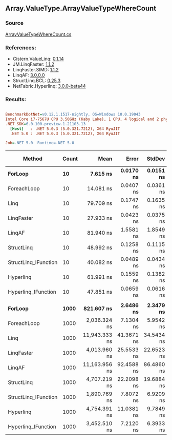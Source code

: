 ﻿## Array.ValueType.ArrayValueTypeWhereCount

### Source
[ArrayValueTypeWhereCount.cs](../LinqBenchmarks/Array/ValueType/ArrayValueTypeWhereCount.cs)

### References:
- Cistern.ValueLinq: [0.1.14](https://www.nuget.org/packages/Cistern.ValueLinq/0.1.14)
- JM.LinqFaster: [1.1.2](https://www.nuget.org/packages/JM.LinqFaster/1.1.2)
- LinqFaster.SIMD: [1.1.2](https://www.nuget.org/packages/LinqFaster.SIMD/1.0.3)
- LinqAF: [3.0.0.0](https://www.nuget.org/packages/LinqAF/3.0.0.0)
- StructLinq.BCL: [0.25.3](https://www.nuget.org/packages/StructLinq.BCL/0.25.3)
- NetFabric.Hyperlinq: [3.0.0-beta44](https://www.nuget.org/packages/NetFabric.Hyperlinq/3.0.0-beta44)

### Results:
``` ini

BenchmarkDotNet=v0.12.1.1517-nightly, OS=Windows 10.0.19043
Intel Core i7-7567U CPU 3.50GHz (Kaby Lake), 1 CPU, 4 logical and 2 physical cores
.NET SDK=6.0.100-preview.1.21103.13
  [Host]   : .NET 5.0.3 (5.0.321.7212), X64 RyuJIT
  .NET 5.0 : .NET 5.0.3 (5.0.321.7212), X64 RyuJIT

Job=.NET 5.0  Runtime=.NET 5.0  

```
|               Method | Count |          Mean |      Error |     StdDev | Ratio | RatioSD |  Gen 0 | Gen 1 | Gen 2 | Allocated |
|--------------------- |------ |--------------:|-----------:|-----------:|------:|--------:|-------:|------:|------:|----------:|
|              **ForLoop** |    **10** |      **7.615 ns** |  **0.0170 ns** |  **0.0151 ns** |  **1.00** |    **0.00** |      **-** |     **-** |     **-** |         **-** |
|          ForeachLoop |    10 |     14.081 ns |  0.0407 ns |  0.0361 ns |  1.85 |    0.01 |      - |     - |     - |         - |
|                 Linq |    10 |     79.709 ns |  0.1747 ns |  0.1635 ns | 10.47 |    0.03 | 0.0153 |     - |     - |      32 B |
|           LinqFaster |    10 |     27.933 ns |  0.0423 ns |  0.0375 ns |  3.67 |    0.01 |      - |     - |     - |         - |
|               LinqAF |    10 |     81.940 ns |  1.5581 ns |  1.8549 ns | 10.79 |    0.27 |      - |     - |     - |         - |
|           StructLinq |    10 |     48.992 ns |  0.1258 ns |  0.1115 ns |  6.43 |    0.01 | 0.0306 |     - |     - |      64 B |
| StructLinq_IFunction |    10 |     40.082 ns |  0.0489 ns |  0.0434 ns |  5.26 |    0.01 |      - |     - |     - |         - |
|            Hyperlinq |    10 |     61.991 ns |  0.1559 ns |  0.1382 ns |  8.14 |    0.03 |      - |     - |     - |         - |
|  Hyperlinq_IFunction |    10 |     47.851 ns |  0.0659 ns |  0.0616 ns |  6.28 |    0.01 |      - |     - |     - |         - |
|                      |       |               |            |            |       |         |        |       |       |           |
|              **ForLoop** |  **1000** |    **821.607 ns** |  **2.6486 ns** |  **2.3479 ns** |  **1.00** |    **0.00** |      **-** |     **-** |     **-** |         **-** |
|          ForeachLoop |  1000 |  2,036.324 ns |  7.1304 ns |  5.9542 ns |  2.48 |    0.01 |      - |     - |     - |         - |
|                 Linq |  1000 | 11,943.333 ns | 41.3671 ns | 34.5434 ns | 14.53 |    0.06 | 0.0153 |     - |     - |      32 B |
|           LinqFaster |  1000 |  4,013.960 ns | 25.5533 ns | 22.6523 ns |  4.89 |    0.03 |      - |     - |     - |         - |
|               LinqAF |  1000 | 11,163.956 ns | 92.4588 ns | 86.4860 ns | 13.60 |    0.11 |      - |     - |     - |         - |
|           StructLinq |  1000 |  4,707.219 ns | 22.2098 ns | 19.6884 ns |  5.73 |    0.03 | 0.0305 |     - |     - |      64 B |
| StructLinq_IFunction |  1000 |  1,890.769 ns |  7.8072 ns |  6.9209 ns |  2.30 |    0.01 |      - |     - |     - |         - |
|            Hyperlinq |  1000 |  4,754.391 ns | 11.0381 ns |  9.7849 ns |  5.79 |    0.02 |      - |     - |     - |         - |
|  Hyperlinq_IFunction |  1000 |  3,452.510 ns |  7.2120 ns |  6.3933 ns |  4.20 |    0.01 |      - |     - |     - |         - |
